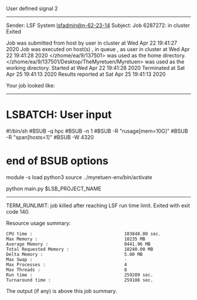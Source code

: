 User defined signal 2

------------------------------------------------------------
Sender: LSF System <lsfadmin@n-62-23-14>
Subject: Job 6287272: <NNAgent0NODROPOUT60005000-memoryNOFRUIT> in cluster <dcc> Exited

Job <NNAgent0NODROPOUT60005000-memoryNOFRUIT> was submitted from host <n-62-30-3> by user <s183914> in cluster <dcc> at Wed Apr 22 19:41:27 2020
Job was executed on host(s) <n-62-23-14>, in queue <hpc>, as user <s183914> in cluster <dcc> at Wed Apr 22 19:41:28 2020
</zhome/ea/9/137501> was used as the home directory.
</zhome/ea/9/137501/Desktop/TheMyretuen/Myretuen> was used as the working directory.
Started at Wed Apr 22 19:41:28 2020
Terminated at Sat Apr 25 19:41:13 2020
Results reported at Sat Apr 25 19:41:13 2020

Your job looked like:

------------------------------------------------------------
# LSBATCH: User input
#!/bin/sh
#BSUB -q hpc
#BSUB -n 1
#BSUB -R "rusage[mem=10G]"
#BSUB -R "span[hosts=1]"
#BSUB -W 4320
# end of BSUB options

module -s load python3
source ../myretuen-env/bin/activate

python main.py $LSB_PROJECT_NAME


------------------------------------------------------------

TERM_RUNLIMIT: job killed after reaching LSF run time limit.
Exited with exit code 140.

Resource usage summary:

    CPU time :                                   103848.00 sec.
    Max Memory :                                 10235 MB
    Average Memory :                             8441.96 MB
    Total Requested Memory :                     10240.00 MB
    Delta Memory :                               5.00 MB
    Max Swap :                                   -
    Max Processes :                              4
    Max Threads :                                8
    Run time :                                   259209 sec.
    Turnaround time :                            259186 sec.

The output (if any) is above this job summary.

